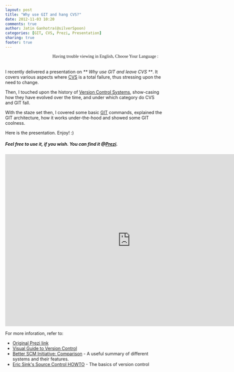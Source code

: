 ```yaml
---
layout: post
title: "Why use GIT and hang CVS?"
date: 2012-11-03 10:20
comments: true
author: Jatin Ganhotra(@silverSpoon)
categories: [GIT, CVS, Prezi, Presentation]
sharing: true
footer: true
---
```


<link href='http://fonts.googleapis.com/css?family=Coming+Soon&subset=latin,latin-ext' rel='stylesheet' type='text/css'>

<div>
<span style="float:right;" id="google_translate_element"></span>
<span style="float:right; font-family: 'Coming Soon', cursive;">Having trouble viewing in English, Choose Your Language : &nbsp;&nbsp;&nbsp;</span>
</div>
<BR>&nbsp;<BR>

I recently delivered a presentation on _** Why use GIT and leave CVS **_.
It covers various aspects where [CVS](http://en.wikipedia.org/wiki/Concurrent_Versions_System) is a total failure, thus stressing upon the need to change.  

Then, I touched upon the history of [Version Control Systems](http://en.wikipedia.org/wiki/Revision_control), show-casing how they have evolved over the time, and under which category do CVS and GIT fall.  

With the staze set then, I covered some basic [GIT](http://git-scm.com) commands, explained the GIT architecture, how it works under-the-hood and showed some GIT coolness.

Here is the presentation. Enjoy! :)

##### Feel free to use it, if you wish. You can find it @[Prezi](http://prezi.com/recommend/pui6-w8iqrxd).  

<iframe src="http://prezi.com/embed/sdmunjlnosxm/?bgcolor=ffffff&amp;lock_to_path=1&amp;autoplay=no&amp;autohide_ctrls=0" width="800" height="550" frameBorder="0"></iframe>  

  

For more inforation, refer to:

* [Original Prezi link](http://prezi.com/sdmunjlnosxm/why-use-git/?kw=view-sdmunjlnosxm&rc=ref-16379955)
* [Visual Guide to Version Control](http://betterexplained.com/articles/a-visual-guide-to-version-control/)
* [Better SCM Initiative: Comparison](http://better-scm.shlomifish.org/comparison/) - A useful summary of different systems and their features.
* [Eric Sink's Source Control HOWTO](http://www.ericsink.com/scm/source_control.html) - The basics of version control
